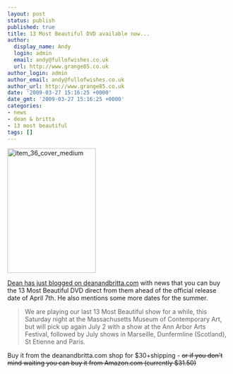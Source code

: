 ```yaml
---
layout: post
status: publish
published: true
title: 13 Most Beautiful DVD available now...
author:
  display_name: Andy
  login: admin
  email: andy@fullofwishes.co.uk
  url: http://www.grange85.co.uk
author_login: admin
author_email: andy@fullofwishes.co.uk
author_url: http://www.grange85.co.uk
date: '2009-03-27 15:16:25 +0000'
date_gmt: '2009-03-27 15:16:25 +0000'
categories:
- news
- dean & britta
- 13 most beautiful
tags: []
---
```

<div class="imagebox-a"><img src="https://www.fullofwishes.co.uk/wp/wp-content/uploads/2008/10/item_36_cover_medium.jpg" alt="item_36_cover_medium" title="item_36_cover_medium" width="200" height="282" class="alignnone size-full wp-image-894" /></div>
<p><a href="http://www.deanandbritta.com/blog/?p=289">Dean has just blogged on deanandbritta.com</a> with news that you can buy the 13 Most Beautiful DVD direct from them ahead of the official release date of April 7th. He also mentions some more dates for the summer.</p>
<blockquote><p>We are playing our last 13 Most Beautiful show for a while, this Saturday night at the Massachusetts Museum of Contemporary Art, but will pick up again July 2 with a show at the Ann Arbor Arts Festival, followed by July shows in Marseille, Dunfermline (Scotland), St Etienne and Paris.</p></blockquote>
<p>Buy it <span class="removed_link" title="http://www.11spot.com/shared/cartactions/add.htm?catalogItemId=80346">from the deanandbritta.com shop</span> for $30+shipping - <del datetime="2009-04-12T23:33:29+00:00">or if you don't mind waiting you can buy it from Amazon.com</a> (currently $31.50)</del></p>

